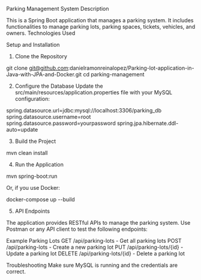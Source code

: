 Parking Management System
Description

This is a Spring Boot application that manages a parking system. It includes functionalities to manage parking lots, parking spaces, tickets, vehicles, and owners.
Technologies Used

Setup and Installation
1. Clone the Repository

git clone git@github.com:danielramonreinalopez/Parking-lot-application-in-Java-with-JPA-and-Docker.git
cd parking-management

2. Configure the Database
   Update the src/main/resources/application.properties file with your MySQL configuration:

spring.datasource.url=jdbc:mysql://localhost:3306/parking_db
spring.datasource.username=root
spring.datasource.password=yourpassword
spring.jpa.hibernate.ddl-auto=update

3. Build the Project

mvn clean install

4. Run the Application

mvn spring-boot:run

Or, if you use Docker:

docker-compose up --build

5. API Endpoints

The application provides RESTful APIs to manage the parking system. Use Postman or any API client to test the following endpoints:

Example
Parking Lots
GET /api/parking-lots - Get all parking lots
POST /api/parking-lots - Create a new parking lot
PUT /api/parking-lots/{id} - Update a parking lot
DELETE /api/parking-lots/{id} - Delete a parking lot

Troubleshooting
Make sure MySQL is running and the credentials are correct.
